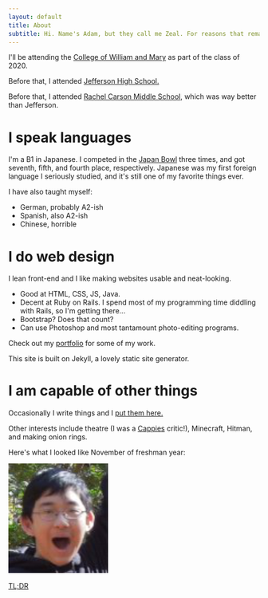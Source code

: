 ```yaml
---
layout: default
title: About
subtitle: Hi. Name's Adam, but they call me Zeal. For reasons that remain unknown to this day.
---
```


I'll be attending the [College of William and Mary](http://wm.edu) as part of the class of 2020.

Before that, I attended [Jefferson High School.](http://www.tjhsst.edu)

Before that, I attended [Rachel Carson Middle School](http://www.fcps.edu/RachelCarsonMS), which was way better than Jefferson.

# I speak languages

I'm a B1 in Japanese. I competed in the [Japan Bowl](http://www.jaswdc.org/page-1451994) three times, and got seventh, fifth, and fourth place, respectively. Japanese was my first foreign language I seriously studied, and it's still one of my favorite things ever.

I have also taught myself:

* German, probably A2-ish
* Spanish, also A2-ish
* Chinese, horrible

# I do web design

I lean front-end and I like making websites usable and neat-looking.

* Good at HTML, CSS, JS, Java.
* Decent at Ruby on Rails. I spend most of my programming time diddling with Rails, so I'm getting there...
* Bootstrap? Does that count?
* Can use Photoshop and most tantamount photo-editing programs.

Check out my [portfolio](portfolio.html) for some of my work.

This site is built on Jekyll, a lovely static site generator.

# I am capable of other things

Occasionally I write things and I [put them here.](writing.html)

Other interests include theatre (I was a [Cappies](http://cappies.com) critic!), Minecraft, Hitman, and making onion rings.

Here's what I looked like November of freshman year:

![My hideous face](images/myhideousface.png)

[TL;DR](tldr.html)
